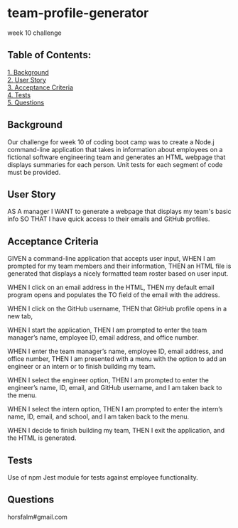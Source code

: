 # team-profile-generator
week 10 challenge

## Table of Contents:
[1. Background](#Background)  
[2. User Story](#User-Story)  
[3. Acceptance Criteria](#Acceptance-Critera)  
[4. Tests](#Tests)  
[5. Questions](#Questions) 


## Background

Our challenge for week 10 of coding boot camp was to create a Node.j command-line application that takes in information about employees on a fictional software engineering team and generates an HTML webpage that displays summaries for each person. Unit tests for each segment of code must be provided.

## User Story

AS A manager
I WANT to generate a webpage that displays my team's basic info SO THAT I have quick access to their emails and GitHub profiles.

## Acceptance Criteria

GIVEN a command-line application that accepts user input,
WHEN I am prompted for my team members and their information,
THEN an HTML file is generated that displays a nicely formatted team roster based on user input.

WHEN I click on an email address in the HTML,
THEN my default email program opens and populates the TO field of the email with the address.

WHEN I click on the GitHub username,
THEN that GitHub profile opens in a new tab,

WHEN I start the application,
THEN I am prompted to enter the team manager’s name, employee ID, email address, and office number.

WHEN I enter the team manager’s name, employee ID, email address, and office number,
THEN I am presented with a menu with the option to add an engineer or an intern or to finish building my team.

WHEN I select the engineer option,
THEN I am prompted to enter the engineer’s name, ID, email, and GitHub username, and I am taken back to the menu.

WHEN I select the intern option,
THEN I am prompted to enter the intern’s name, ID, email, and school, and I am taken back to the menu.

WHEN I decide to finish building my team,
THEN I exit the application, and the HTML is generated.

## Tests

Use of npm Jest module for tests against employee functionality.

## Questions

horsfalm#gmail.com
